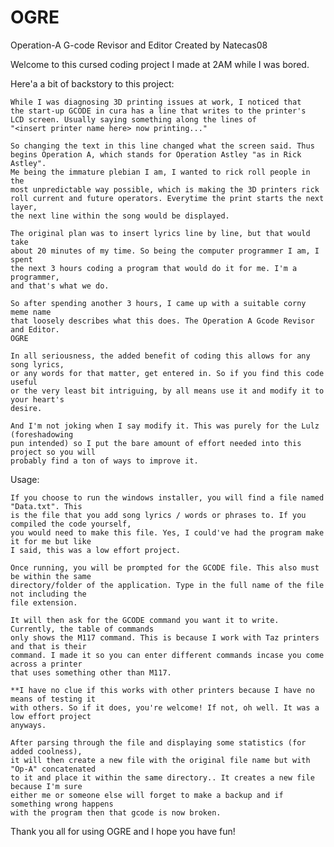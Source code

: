 # OGRE

Operation-A G-code Revisor and Editor
Created by Natecas08

Welcome to this cursed coding project I made at 2AM while I was bored.

Here'a a bit of backstory to this project:

	While I was diagnosing 3D printing issues at work, I noticed that
	the start-up GCODE in cura has a line that writes to the printer's
	LCD screen. Usually saying something along the lines of 
	"<insert printer name here> now printing..."
	
	So changing the text in this line changed what the screen said. Thus
	begins Operation A, which stands for Operation Astley "as in Rick Astley".
	Me being the immature plebian I am, I wanted to rick roll people in the
	most unpredictable way possible, which is making the 3D printers rick
	roll current and future operators. Everytime the print starts the next layer,
	the next line within the song would be displayed.
	
	The original plan was to insert lyrics line by line, but that would take
	about 20 minutes of my time. So being the computer programmer I am, I spent
	the next 3 hours coding a program that would do it for me. I'm a programmer,
	and that's what we do.
	
	So after spending another 3 hours, I came up with a suitable corny meme name
	that loosely describes what this does. The Operation A Gcode Revisor and Editor.
	OGRE
	
	In all seriousness, the added benefit of coding this allows for any song lyrics,
	or any words for that matter, get entered in. So if you find this code useful
	or the very least bit intriguing, by all means use it and modify it to your heart's
	desire.

	And I'm not joking when I say modify it. This was purely for the Lulz (foreshadowing
	pun intended) so I put the bare amount of effort needed into this project so you will
	probably find a ton of ways to improve it.
	
Usage:

	If you choose to run the windows installer, you will find a file named "Data.txt". This
	is the file that you add song lyrics / words or phrases to. If you compiled the code yourself,
	you would need to make this file. Yes, I could've had the program make it for me but like
	I said, this was a low effort project.
	
	Once running, you will be prompted for the GCODE file. This also must be within the same
	directory/folder of the application. Type in the full name of the file not including the 
	file extension.
	
	It will then ask for the GCODE command you want it to write. Currently, the table of commands
	only shows the M117 command. This is because I work with Taz printers and that is their
	command. I made it so you can enter different commands incase you come across a printer
	that uses something other than M117.
	
	**I have no clue if this works with other printers because I have no means of testing it
	with others. So if it does, you're welcome! If not, oh well. It was a low effort project
	anyways. 
	
	After parsing through the file and displaying some statistics (for added coolness),
	it will then create a new file with the original file name but with "Op-A" concatenated
	to it and place it within the same directory.. It creates a new file because I'm sure 
	either me or someone else will forget to make a backup and if something wrong happens 
	with the program then that gcode is now broken.
	
Thank you all for using OGRE and I hope you have fun!
	
	
	
